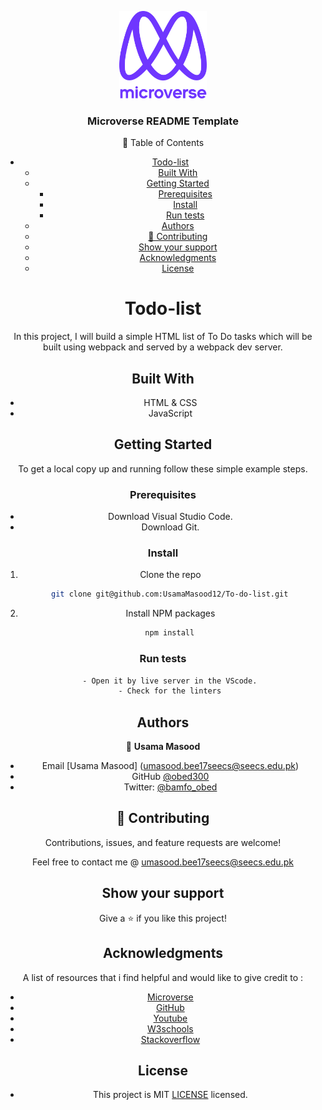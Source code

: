 <a name="readme-top"></a>

<div align="center">
  <!-- You are encouraged to replace this logo with your own! Otherwise you can also remove it. -->
  <img src="murple_logo.png" alt="logo" width="140"  height="auto" />
  <br/>

  <h3><b>Microverse README Template</b></h3>

 📗 Table of Contents

- [Todo-list](#todo-list)
  - [Built With](#built-with)
  - [Getting Started](#getting-started)
    - [Prerequisites](#prerequisites)
    - [Install](#install)
    - [Run tests](#run-tests)
  - [Authors](#authors)
  - [🤝 Contributing](#-contributing)
  - [Show your support](#show-your-support)
  - [Acknowledgments](#acknowledgments)
  - [License](#license)
# Todo-list
In this project, I will build a simple HTML list of To Do tasks which will be built using webpack and served by a webpack dev server.

## Built With

- HTML & CSS
- JavaScript
## Getting Started

To get a local copy up and running follow these simple example steps.

### Prerequisites
- Download Visual Studio Code.
- Download Git.

### Install

1. Clone the repo
```sh
   git clone git@github.com:UsamaMasood12/To-do-list.git
```
2. Install NPM packages
```sh
   npm install
```

### Run tests
 ```sh
    - Open it by live server in the VScode.
    - Check for the linters
 ```

## Authors

👤 **Usama Masood**

- Email [Usama Masood] (umasood.bee17seecs@seecs.edu.pk)
- GitHub [@obed300](https://github.com/UsamaMasood12)
- Twitter: [@bamfo_obed](https://twitter.com/Usama____Masood)


## 🤝 Contributing

Contributions, issues, and feature requests are welcome!

Feel free to contact me @ umasood.bee17seecs@seecs.edu.pk

## Show your support

Give a ⭐️ if you like this project!

## Acknowledgments

A list of resources that i find helpful and would like to give credit to :

- [Microverse ](https://www.microverse.org)
- [GitHub ](https://www.github.com)
- [Youtube ](https://www.youtube.com)
- [W3schools ](https://www.w3schools.com)
- [Stackoverflow ](https://stackoverflow.com)
## License
- This project is MIT [LICENSE](./LICENSE) licensed.
